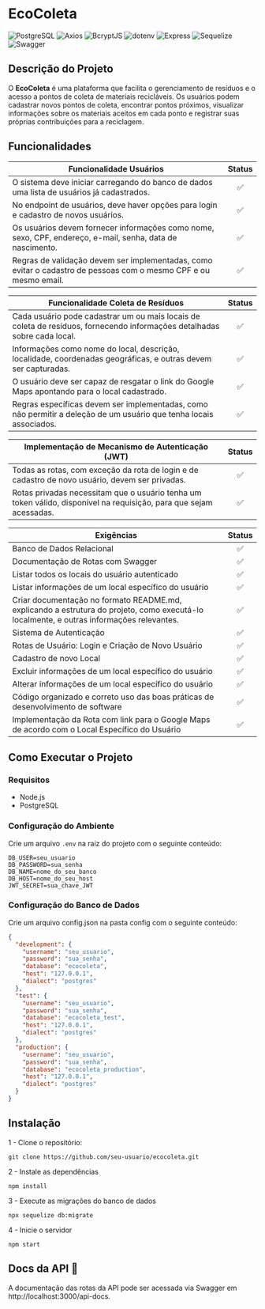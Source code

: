 # EcoColeta

![PostgreSQL](https://img.shields.io/badge/PostgreSQL-336791?style=for-the-badge&logo=postgresql&logoColor=white) ![Axios](https://img.shields.io/badge/Axios-5A29E4?style=for-the-badge&logo=axios&logoColor=white) ![BcryptJS](https://img.shields.io/badge/BcryptJS-0A2F33?style=for-the-badge&logo=none&logoColor=white) ![dotenv](https://img.shields.io/badge/dotenv-ECD53F?style=for-the-badge&logo=none&logoColor=black) ![Express](https://img.shields.io/badge/Express-000000?style=for-the-badge&logo=express&logoColor=white) ![Sequelize](https://img.shields.io/badge/Sequelize-52B0E7?style=for-the-badge&logo=sequelize&logoColor=white) ![Swagger](https://img.shields.io/badge/Swagger-85EA2D?style=for-the-badge&logo=swagger&logoColor=black)

## Descrição do Projeto

O **EcoColeta** é uma plataforma que facilita o gerenciamento de resíduos e o acesso a pontos de coleta de materiais recicláveis. Os usuários podem cadastrar novos pontos de coleta, encontrar pontos próximos, visualizar informações sobre os materiais aceitos em cada ponto e registrar suas próprias contribuições para a reciclagem.

## Funcionalidades

| Funcionalidade Usuários | Status |
| --- |     :---:      |
 | O sistema deve iniciar carregando do banco de dados uma lista de usuários já cadastrados.  | :white_check_mark: |
| No endpoint de usuários, deve haver opções para login e cadastro de novos usuários. | :white_check_mark: |
| Os usuários devem fornecer informações como nome, sexo, CPF, endereço, e-mail, senha, data de nascimento. | :white_check_mark: |
| Regras de validação devem ser implementadas, como evitar o cadastro de pessoas com o mesmo CPF e ou mesmo email. | :white_check_mark: |

| Funcionalidade Coleta de Resíduos | Status |
| --- |     :---:      |
| Cada usuário pode cadastrar um ou mais locais de coleta de resíduos, fornecendo informações detalhadas sobre cada local. | :white_check_mark: |
| Informações como nome do local, descrição, localidade, coordenadas geográficas, e outras devem ser capturadas. | :white_check_mark: |
| O usuário deve ser capaz de resgatar o link do Google Maps apontando para o local cadastrado. | :white_check_mark: |
| Regras específicas devem ser implementadas, como não permitir a deleção de um usuário que tenha locais associados. | :white_check_mark: |

| Implementação de Mecanismo de Autenticação (JWT) | Status |
| --- |     :---:      |
| Todas as rotas, com exceção da rota de login e de cadastro de novo usuário, devem ser privadas. | :white_check_mark: |
| Rotas privadas necessitam que o usuário tenha um token válido, disponível na requisição, para que sejam acessadas. | :white_check_mark: |

| Exigências | Status |
| --- |     :---:      |
| Banco de Dados Relacional | :white_check_mark: |
| Documentação de Rotas com Swagger | :white_check_mark: |
| Listar todos os locais do usuário autenticado | :white_check_mark: |
| Listar informações de um local específico do usuário | :white_check_mark: |
| Criar documentação no formato README.md, explicando a estrutura do projeto, como executá-lo localmente, e outras informações relevantes. | :white_check_mark: |
| Sistema de Autenticação | :white_check_mark: |
| Rotas de Usuário: Login e Criação de Novo Usuário | :white_check_mark: |
| Cadastro de novo Local | :white_check_mark: |
| Excluir informações de um local específico do usuário | :white_check_mark: |
| Alterar informações de um local específico do usuário | :white_check_mark: |
| Código organizado e correto uso das boas práticas de desenvolvimento de software | :white_check_mark: |
| Implementação da Rota com link para o Google Maps de acordo com o Local Específico do Usuário | :white_check_mark: |

## Como Executar o Projeto

### Requisitos

- Node.js
- PostgreSQL

### Configuração do Ambiente

Crie um arquivo `.env` na raiz do projeto com o seguinte conteúdo:

```plaintext
DB_USER=seu_usuario
DB_PASSWORD=sua_senha
DB_NAME=nome_do_seu_banco
DB_HOST=nome_do_seu_host
JWT_SECRET=sua_chave_JWT
```

### Configuração do Banco de Dados
Crie um arquivo config.json na pasta config com o seguinte conteúdo:

```json
{
  "development": {
    "username": "seu_usuario",
    "password": "sua_senha",
    "database": "ecocoleta",
    "host": "127.0.0.1",
    "dialect": "postgres"
  },
  "test": {
    "username": "seu_usuario",
    "password": "sua_senha",
    "database": "ecocoleta_test",
    "host": "127.0.0.1",
    "dialect": "postgres"
  },
  "production": {
    "username": "seu_usuario",
    "password": "sua_senha",
    "database": "ecocoleta_production",
    "host": "127.0.0.1",
    "dialect": "postgres"
  }
}
```
## Instalação

1 - Clone o repositório:
```ssh
git clone https://github.com/seu-usuario/ecocoleta.git
```

2 - Instale as dependências
```ssh
npm install
```

3 - Execute as migrações do banco de dados
```ssh
npx sequelize db:migrate
```

4 - Inicie o servidor
```ssh
npm start
```

## Docs da API :memo:

A documentação das rotas da API pode ser acessada via Swagger em http://localhost:3000/api-docs.
